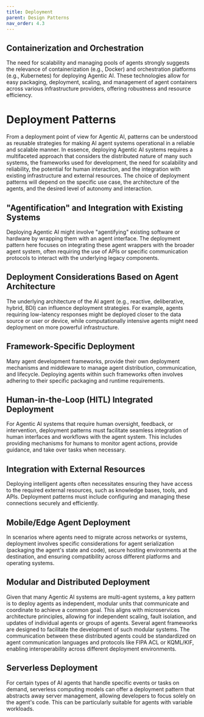 ```yaml
---
title: Deployment
parent: Design Patterns
nav_order: 4.3
---
```


## Containerization and Orchestration
The need for scalability and managing pools of agents strongly suggests the relevance of containerization (e.g., Docker) and orchestration platforms (e.g., Kubernetes) for deploying Agentic AI. These technologies allow for easy packaging, deployment, scaling, and management of agent containers across various infrastructure providers, offering robustness and resource efficiency.

# Deployment Patterns
From a deployment point of view for Agentic AI, patterns can be understood as reusable strategies for making AI agent systems operational in a reliable and scalable manner. In essence, deploying Agentic AI systems requires a multifaceted approach that considers the distributed nature of many such systems, the frameworks used for development, the need for scalability and reliability, the potential for human interaction, and the integration with existing infrastructure and external resources. The choice of deployment patterns will depend on the specific use case, the architecture of the agents, and the desired level of autonomy and interaction.

## "Agentification" and Integration with Existing Systems
Deploying Agentic AI might involve "agentifying" existing software or hardware by wrapping them with an agent interface. The deployment pattern here focuses on integrating these agent wrappers with the broader agent system, often requiring the use of APIs or specific communication protocols to interact with the underlying legacy components.

## Deployment Considerations Based on Agent Architecture
The underlying architecture of the AI agent (e.g., reactive, deliberative, hybrid, BDI) can influence deployment strategies. For example, agents requiring low-latency responses might be deployed closer to the data source or user or device, while computationally intensive agents might need deployment on more powerful infrastructure.

## Framework-Specific Deployment
Many agent development frameworks, provide their own deployment mechanisms and middleware to manage agent distribution, communication, and lifecycle. Deploying agents within such frameworks often involves adhering to their specific packaging and runtime requirements.

## Human-in-the-Loop (HITL) Integrated Deployment
For Agentic AI systems that require human oversight, feedback, or intervention, deployment patterns must facilitate seamless integration of human interfaces and workflows with the agent system. This includes providing mechanisms for humans to monitor agent actions, provide guidance, and take over tasks when necessary.

## Integration with External Resources
Deploying intelligent agents often necessitates ensuring they have access to the required external resources, such as knowledge bases, tools, and APIs. Deployment patterns must include configuring and managing these connections securely and efficiently.

## Mobile/Edge Agent Deployment
In scenarios where agents need to migrate across networks or systems, deployment involves specific considerations for agent serialization (packaging the agent's state and code), secure hosting environments at the destination, and ensuring compatibility across different platforms and operating systems.

## Modular and Distributed Deployment
Given that many Agentic AI systems are multi-agent systems, a key pattern is to deploy agents as independent, modular units that communicate and coordinate to achieve a common goal. This aligns with microservices architecture principles, allowing for independent scaling, fault isolation, and updates of individual agents or groups of agents. Several agent frameworks are designed to facilitate the development of such modular systems. The communication between these distributed agents could be standardized on agent communication languages and protocols like FIPA ACL or KQML/KIF, enabling interoperability across different deployment environments.

## Serverless Deployment
For certain types of AI agents that handle specific events or tasks on demand, serverless computing models can offer a deployment pattern that abstracts away server management, allowing developers to focus solely on the agent's code. This can be particularly suitable for agents with variable workloads.
